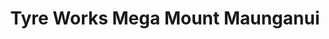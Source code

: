 ---
title: "Tyre Works Mega Mount Maunganui"
url: /tauranga/tyre-works-mega-mount-maunganui/
shop: Reifen
---